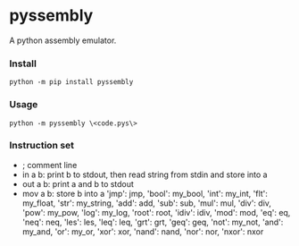 # pyssembly
A python assembly emulator.

### Install
`python -m pip install pyssembly`

### Usage
`python -m pyssembly \<code.pys\>`

### Instruction set

* ; comment line
* in a b: print b to stdout, then read string from stdin and store into a
* out a b: print a and b to stdout
* mov a b: store b into a
    'jmp': jmp,
    'bool': my_bool,
    'int': my_int,
    'flt': my_float,
    'str': my_string,
    'add': add,
    'sub': sub,
    'mul': mul,
    'div': div,
    'pow': my_pow,
    'log': my_log,
    'root': root,
    'idiv': idiv,
    'mod': mod,
    'eq': eq,
    'neq': neq,
    'les': les,
    'leq': leq,
    'grt': grt,
    'geq': geq,
    'not': my_not,
    'and': my_and,
    'or': my_or,
    'xor': xor,
    'nand': nand,
    'nor': nor,
    'nxor': nxor
